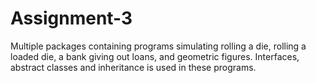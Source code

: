 # Assignment-3
Multiple packages containing programs simulating rolling a die, rolling a loaded die, a bank giving out loans, and geometric figures. Interfaces, abstract classes and inheritance is used in these programs.
